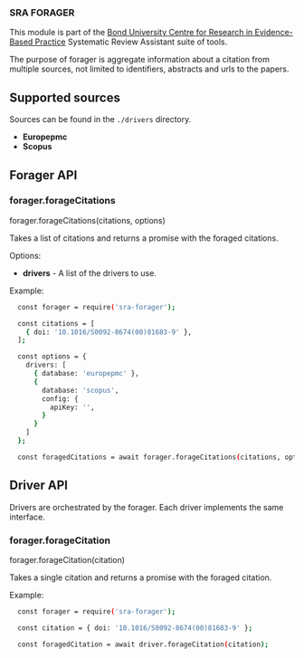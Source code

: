 
### SRA FORAGER
This module is part of the [Bond University Centre for Research in Evidence-Based Practice](https://github.com/CREBP) Systematic Review Assistant suite of tools.

The purpose of forager is aggregate information about a citation from multiple sources, not limited to identifiers, abstracts and urls to the papers.

## Supported sources
Sources can be found in the ```./drivers``` directory.

* **Europepmc**
* **Scopus**

## Forager API

### forager.forageCitations

forager.forageCitations(citations, options)

Takes a list of citations and returns a promise with the foraged citations.

Options: 
* **drivers** - A list of the drivers to use.

Example:
```sh
  const forager = require('sra-forager');

  const citations = [
    { doi: '10.1016/S0092-8674(00)81683-9' },
  ];

  const options = {
    drivers: [
      { database: 'europepmc' },
      {
        database: 'scopus',
        config: {
          apiKey: '',
        }
      }
    ]
  };

  const foragedCitations = await forager.forageCitations(citations, options);
```

## Driver API

Drivers are orchestrated by the forager. Each driver implements the same interface.

### forager.forageCitation

forager.forageCitation(citation)

Takes a single citation and returns a promise with the foraged citation.


Example:
```sh
  const forager = require('sra-forager');

  const citation = { doi: '10.1016/S0092-8674(00)81683-9' };

  const foragedCitation = await driver.forageCitation(citation);
```
